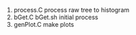 1) process.C    process raw tree to histogram
2) bGet.C       bGet.sh initial process
3) genPlot.C    make plots
